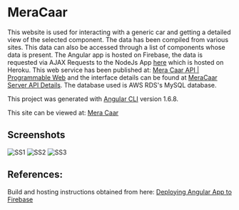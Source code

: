 # MeraCaar

This website is used for interacting with a generic car and getting a detailed view of the selected component. The data has been compiled from various sites. This data can also be accessed through a list of components whose data is present. The Angular app is hosted on Firebase, the data is requested via AJAX Requests to the NodeJs App [here](https://github.com/kartik2112/MeraCaarServer) which is hosted on Heroku. This web service has been published at: [Mera Caar API | Programmable Web](https://www.programmableweb.com/api/mera-caar) and the interface details can be found at [MeraCaar Server API Details](https://kartik2112.github.io/MeraCaarServer/). The database used is AWS RDS's MySQL database.

This project was generated with [Angular CLI](https://github.com/angular/angular-cli) version 1.6.8.

This site can be viewed at:
[Mera Caar](https://mera-caar.firebaseapp.com/)

## Screenshots
![SS1](https://github.com/kartik2112/MeraCar/blob/master/SS/SS1.png)
![SS2](https://github.com/kartik2112/MeraCar/blob/master/SS/SS2.png)
![SS3](https://github.com/kartik2112/MeraCar/blob/master/SS/SS3.png)


## References:

Build and hosting instructions obtained from here:
[Deploying Angular App to Firebase](https://alligator.io/angular/deploying-angular-app-to-firebase/)
